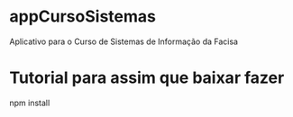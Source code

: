 # appCursoSistemas
Aplicativo para o Curso de Sistemas de Informação da Facisa

# Tutorial para assim que baixar fazer

npm install
